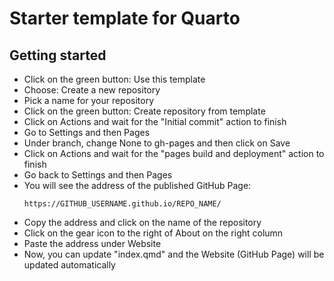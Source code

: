 # Starter template for Quarto

## Getting started

- Click on the green button: Use this template
- Choose: Create a new repository
- Pick a name for your repository
- Click on the green button: Create repository from template
- Click on Actions and wait for the "Initial commit" action to finish
- Go to Settings and then Pages
- Under branch, change None to gh-pages and then click on Save
- Click on Actions and wait for the "pages build and deployment" action to finish
- Go back to Settings and then Pages
- You will see the address of the published GitHub Page:
  ```
  https://GITHUB_USERNAME.github.io/REPO_NAME/
  ```
- Copy the address and click on the name of the repository
- Click on the gear icon to the right of About on the right column
- Paste the address under Website
- Now, you can update "index.qmd" and the Website (GitHub Page) will be updated automatically
